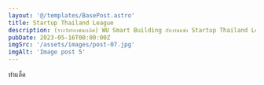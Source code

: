```yaml
---
layout: '@/templates/BasePost.astro'
title: Startup Thailand League
description: (รางวัลรองชนะเลิศ) WU Smart Building กับงานแข่ง Startup Thailand League กับการแข่งพิชชิ่งในระดับภาค
pubDate: 2023-05-16T00:00:00Z
imgSrc: '/assets/images/post-07.jpg'
imgAlt: 'Image post 5'
---
```


ทำแอ็ค
